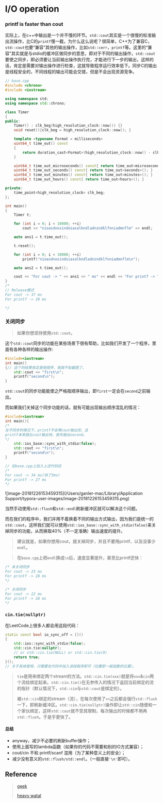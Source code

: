 # I/O operation

### printf is faster than cout

实际上，在c++中输出是一个并不慢的环节。`std::cout`其实是一个很慢的标准输出流操作，比C的`printf`慢一截，为什么这么说呢？很简单，C++为了兼容C，`std::cout`也要“兼容”其他的输出操作，比如`std::cerr`，`printf`等。这里的“兼容”其实就是与stdio的缓冲区做同步的意思，即对于不同的输出操作，`std::cout`要使之同步，即必须要让当前输出操作执行完，才能进行下一步的输出，这样的话，肯定是需要对输出操作进行检查，这就导致程序运行效率低下。同步C的输出是线程安全的，不同线程的输出可能会交错，但是不会出现资源竞争。

```c++
// base.cpp
#include <chrono>
#include <iostream>

using namespace std;
using namespace std::chrono;

class Timer
{
public:
    Timer() : clk_beg(high_resolution_clock::now()) {}
    void reset(){clk_beg = high_resolution_clock::now(); }

    template <typename Format = milliseconds>
    uint64_t time_out() const
    {
        return duration_cast<Format>(high_resolution_clock::now() - clk_beg).count();
    }

    uint64_t time_out_microseconds() const{ return time_out<microseconds>(); }
    uint64_t time_out_seconds() const{ return time_out<seconds>(); }
    uint64_t time_out_minutes() const{ return time_out<minutes>(); }
    uint64_t time_out_hours() const{ return time_out<hours>(); }

private:
    time_point<high_resolution_clock> clk_beg;
};

int main()
{
    Timer t;

    for (int i = 0; i < 10000; ++i)
        cout << "nioasdnosindoiasalkndladnzndklfnniadmnflm" << endl;

    auto ans1 = t.time_out();

    t.reset();

    for (int i = 0; i < 10000; ++i)
        printf("nioasdnosindoiasalkndladnzndklfnniadmnflm\n");

    auto ans2 = t.time_out();

    cout << "For cout -> " << ans1 << " ms" << endl << "For printf -> " << ans2 << " ms";
}
/*
// Release模式
For cout -> 37 ms
For printf -> 28 ms

*/
```



### 关闭同步

> 如果你想坚持使用`std::cout`。

这个`std::cout`同步的功能在某些场景下很有帮助，比如我们开发了一个程序，里面有各种各样的输出操作:

```c++
#include<iostream>
int main()
{// 这个的结果肯定是按顺序，我就不贴截图了。
    std::cout << "first\n";
    printf("second\n");
}
```

`std::cout`的同步功能能使之严格按顺序输出，即`first`一定会在`second`之前输出。

而如果我们关掉这个同步功能的话，就有可能出现输出顺序混乱的情况：

```c++
#include<iostream>
int main(){
/*
在不同步的情况下，printf不会等cout输出完，且
printf本来就比cout输出快，故先输出second。
*/
    std::ios_base::sync_with_stdio(false);
    std::cout << "first\n";
    printf("second\n");
}

// 在base.cpp上加入上述代码后
/*
For cout -> 34 ms(快了3ms)
For printf -> 27 ms
*/
```

![image-20181226153459315](/Users/ganler-mac/Library/Application Support/typora-user-images/image-20181226153459315.png)

当然手动使用`std::flush`和`std::endl`刷新缓冲区就可以解决这个问题。

而在我们的程序中，我们并用不着换着不同的输出方式输出，因为我们是统一的`std::cout`，这样我们就可以使用`std::ios_base::sync_with_stdio(false)`来关掉同步的功能，从而换取40%（不一定准确）输出速度的提升。

> 建议就是，如果你想用cout，就关掉同步，并且不要用printf，以及没事少`endl`。

> 在`base.cpp`上把`endl`换成`\n`后，速度显著提升，甚至比printf还快：

```c++
/* 未关闭同步
For cout -> 23 ms
For printf -> 28 ms
*/

/* 关闭同步
For cout -> 22 ms
For printf -> 28 ms
*/
```



### `cin.tie(nullptr)`

在LeetCode上很多人都会用这段代码：

```c++
static const bool io_sync_off = []()
{
    std::ios::sync_with_stdio(false);
    std::cin.tie(nullptr);
    // or std::cin.tie(NULL) or std::cin.tie(0)
    return true;
}();
// 关于具体使用，只需要在代码中加入该段程序即可（位置即一般函数的位置）。
```

> `tie`是用来绑定两个stream的方法。`std::cin.tie(xxx)`就是将`xxx`&`cin`两个流给绑定起来。`std::cin.tie()`在无参传入的情况下返回当前绑定的流的指针（默认情况下，`std::cin`与`std::cout`是绑定的）。
>
> 被`std::cin`绑定的stream（流），在每次使用了`<<`之后都会强行`std::flush`一下，即刷新缓冲区。`std::cin.tie(nullptr)`操作即让`std::cin`随便和一个家伙绑定，这样`std::cout`就不受其限制，每次输出的时候都不用再`std::flush`。于是乎更快了。

#### 总结

- anyway，减少不必要的刷新buffer操作；
- 使用上面写的lambda函数（如果你的代码不需要和别的IO方式兼容）；
- cout/cin 不和 printf/scanf 混用（为了某种意义上的安全）；
- 减少没有意义的`std::flush/std::endl`。（一般直接`'\n'`即可）。

## Reference

> [geek](https://www.geeksforgeeks.org/fast-io-for-competitive-programming/)
>
> [heavy watal](https://heavywatal.github.io/cxx/speed.html)

